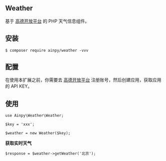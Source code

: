 **Weather**
--  
基于 [高德开放平台](https://lbs.amap.com/api/webservice/guide/api/weatherinfo/) 的 PHP 天气信息组件。  

**安装**
-
``
$ composer require ainpy/weather -vvv
``  

**配置**
---
在使用本扩展之前，你需要去 [高德开放平台](https://lbs.amap.com/api/webservice/guide/api/weatherinfo/) 注册账号，然后创建应用，获取应用的 API KEY。  

**使用**
---
```
use Ainpy\Weather\Weather;

$key = 'xxx';

$weather = new Weather($key);
```  

**获取实时天气**
```
$response = $weather->getWeather('北京');
```  

